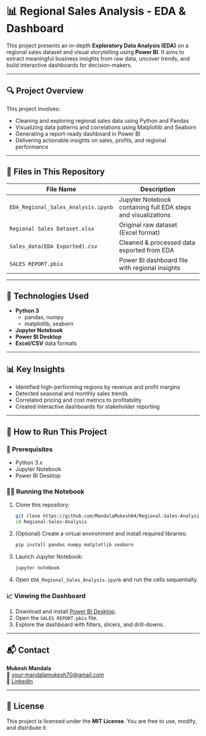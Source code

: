 # 📊 Regional Sales Analysis - EDA & Dashboard

This project presents an in-depth **Exploratory Data Analysis (EDA)** on a regional sales dataset and visual storytelling using **Power BI**. It aims to extract meaningful business insights from raw data, uncover trends, and build interactive dashboards for decision-makers.

---

## 🔍 Project Overview

This project involves:

- Cleaning and exploring regional sales data using Python and Pandas  
- Visualizing data patterns and correlations using Matplotlib and Seaborn  
- Generating a report-ready dashboard in Power BI  
- Delivering actionable insights on sales, profits, and regional performance  

---

## 📁 Files in This Repository

| File Name                          | Description                                                  |
|-----------------------------------|--------------------------------------------------------------|
| `EDA_Regional_Sales_Analysis.ipynb` | Jupyter Notebook containing full EDA steps and visualizations |
| `Regional Sales Dataset.xlsx`     | Original raw dataset (Excel format)                          |
| `Sales_data(EDA Exported).csv`    | Cleaned & processed data exported from EDA                   |
| `SALES REPORT.pbix`               | Power BI dashboard file with regional insights               |

---

## 🧪 Technologies Used

- **Python 3**
  - pandas, numpy
  - matplotlib, seaborn
- **Jupyter Notebook**
- **Power BI Desktop**
- **Excel/CSV** data formats

---

## 📊 Key Insights

- Identified high-performing regions by revenue and profit margins  
- Detected seasonal and monthly sales trends  
- Correlated pricing and cost metrics to profitability  
- Created interactive dashboards for stakeholder reporting  

---

## 🚀 How to Run This Project

### 📌 Prerequisites

- Python 3.x  
- Jupyter Notebook  
- Power BI Desktop  

### 🧑‍💻 Running the Notebook

1. Clone this repository:
   ```bash
   git clone https://github.com/MandalaMukesh04/Regional-Sales-Analysis.git
   cd Regional-Sales-Analysis
   ```

2. (Optional) Create a virtual environment and install required libraries:
   ```bash
   pip install pandas numpy matplotlib seaborn
   ```

3. Launch Jupyter Notebook:
   ```bash
   jupyter notebook
   ```

4. Open `EDA_Regional_Sales_Analysis.ipynb` and run the cells sequentially.

### 📈 Viewing the Dashboard

1. Download and install [Power BI Desktop](https://powerbi.microsoft.com/desktop/).  
2. Open the `SALES REPORT.pbix` file.  
3. Explore the dashboard with filters, slicers, and drill-downs.

---

## 📬 Contact

**Mukesh Mandala**  
📧 your-mandalamukesh70@gmail.com  
🔗 [LinkedIn](https://www.linkedin.com/in/mandala-mukesh/)

---

## 📄 License

This project is licensed under the **MIT License**. You are free to use, modify, and distribute it.
